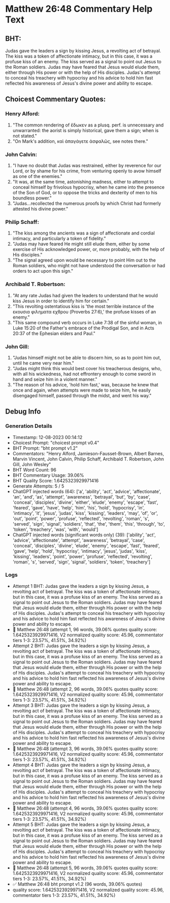 # Matthew 26:48 Commentary Help Text

## BHT:
Judas gave the leaders a sign by kissing Jesus, a revolting act of betrayal. The kiss was a token of affectionate intimacy, but in this case, it was a profuse kiss of an enemy. The kiss served as a signal to point out Jesus to the Roman soldiers. Judas may have feared that Jesus would elude them, either through His power or with the help of His disciples. Judas's attempt to conceal his treachery with hypocrisy and his advice to hold him fast reflected his awareness of Jesus's divine power and ability to escape.

## Choicest Commentary Quotes:
### Henry Alford:
1. "The common rendering of ἔδωκεν as a plusq. perf. is unnecessary and unwarranted: the aorist is simply historical, gave them a sign; when is not stated."
2. "On Mark's addition, καὶ ἀπαγάγετε ἀσφαλῶς, see notes there."

### John Calvin:
1. "I have no doubt that Judas was restrained, either by reverence for our Lord, or by shame for his crime, from venturing openly to avow himself as one of the enemies."
2. "It was, at the same time, astonishing madness, either to attempt to conceal himself by frivolous hypocrisy, when he came into the presence of the Son of God, or to oppose the tricks and dexterity of men to his boundless power."
3. "Judas...recollected the numerous proofs by which Christ had formerly attested his divine power."

### Philip Schaff:
1. "The kiss among the ancients was a sign of affectionate and cordial intimacy, and particularly a token of fidelity."
2. "Judas may have feared He might still elude them, either by some exercise of His acknowledged power, or, more probably, with the help of His disciples."
3. "The signal agreed upon would be necessary to point Him out to the Roman soldiers, who might not have understood the conversation or had orders to act upon this sign."

### Archibald T. Robertson:
1. "At any rate Judas had given the leaders to understand that he would kiss Jesus in order to identify him for certain."
2. "This revolting ostentatious kiss is 'the most terrible instance of the εκουσια φιληματα εχθρου (Proverbs 27:6),' the profuse kisses of an enemy."
3. "This same compound verb occurs in Luke 7:38 of the sinful woman, in Luke 15:20 of the Father's embrace of the Prodigal Son, and in Acts 20:37 of the Ephesian elders and Paul."

### John Gill:
1. "Judas himself might not be able to discern him, so as to point him out, until he came very near him."
2. "Judas might think this would best cover his treacherous designs, who, with all his wickedness, had not effrontery enough to come sword in hand and seize him in a violent manner."
3. "The reason of his advice, 'hold him fast,' was, because he knew that once and again, when attempts were made to seize him, he easily disengaged himself, passed through the midst, and went his way."


## Debug Info
### Generation Details
- Timestamp: 12-08-2023 00:14:12
- Choicest Prompt: "choicest prompt v0.4"
- BHT Prompt: "bht prompt v1.2"
- Commentators: "Henry Alford, Jamieson-Fausset-Brown, Albert Barnes, Marvin Vincent, John Calvin, Philip Schaff, Archibald T. Robertson, John Gill, John Wesley"
- BHT Word Count: 96
- BHT Commentary Usage: 39.06%
- BHT Quality Score: 1.6425323929971416
- Generate Attempts: 5 / 5
- ChatGPT injected words (64):
	['a', 'ability', 'act', 'advice', 'affectionate', 'an', 'and', 'as', 'attempt', 'awareness', 'betrayal', 'but', 'by', 'case', 'conceal', 'disciples', 'divine', 'either', 'elude', 'enemy', 'escape', 'fast', 'feared', 'gave', 'have', 'help', 'him', 'his', 'hold', 'hypocrisy', 'in', 'intimacy', 'it', 'jesus', 'judas', 'kiss', 'kissing', 'leaders', 'may', 'of', 'or', 'out', 'point', 'power', 'profuse', 'reflected', 'revolting', 'roman', 's', 'served', 'sign', 'signal', 'soldiers', 'that', 'the', 'them', 'this', 'through', 'to', 'token', 'treachery', 'was', 'with', 'would']
- ChatGPT injected words (significant words only) (39):
	['ability', 'act', 'advice', 'affectionate', 'attempt', 'awareness', 'betrayal', 'case', 'conceal', 'disciples', 'divine', 'elude', 'enemy', 'escape', 'fast', 'feared', 'gave', 'help', 'hold', 'hypocrisy', 'intimacy', 'jesus', 'judas', 'kiss', 'kissing', 'leaders', 'point', 'power', 'profuse', 'reflected', 'revolting', 'roman', 's', 'served', 'sign', 'signal', 'soldiers', 'token', 'treachery']

### Logs
- Attempt 1 BHT: Judas gave the leaders a sign by kissing Jesus, a revolting act of betrayal. The kiss was a token of affectionate intimacy, but in this case, it was a profuse kiss of an enemy. The kiss served as a signal to point out Jesus to the Roman soldiers. Judas may have feared that Jesus would elude them, either through His power or with the help of His disciples. Judas's attempt to conceal his treachery with hypocrisy and his advice to hold him fast reflected his awareness of Jesus's divine power and ability to escape.
- 🔄 Matthew 26:48 (attempt 1, 96 words, 39.06% quotes quality score: 1.6425323929971416, V2 normalized quality score: 45.96, commentator tiers 1-3: 23.57%, 41.51%, 34.92%)
- Attempt 2 BHT: Judas gave the leaders a sign by kissing Jesus, a revolting act of betrayal. The kiss was a token of affectionate intimacy, but in this case, it was a profuse kiss of an enemy. The kiss served as a signal to point out Jesus to the Roman soldiers. Judas may have feared that Jesus would elude them, either through His power or with the help of His disciples. Judas's attempt to conceal his treachery with hypocrisy and his advice to hold him fast reflected his awareness of Jesus's divine power and ability to escape.
- 🔄 Matthew 26:48 (attempt 2, 96 words, 39.06% quotes quality score: 1.6425323929971416, V2 normalized quality score: 45.96, commentator tiers 1-3: 23.57%, 41.51%, 34.92%)
- Attempt 3 BHT: Judas gave the leaders a sign by kissing Jesus, a revolting act of betrayal. The kiss was a token of affectionate intimacy, but in this case, it was a profuse kiss of an enemy. The kiss served as a signal to point out Jesus to the Roman soldiers. Judas may have feared that Jesus would elude them, either through His power or with the help of His disciples. Judas's attempt to conceal his treachery with hypocrisy and his advice to hold him fast reflected his awareness of Jesus's divine power and ability to escape.
- 🔄 Matthew 26:48 (attempt 3, 96 words, 39.06% quotes quality score: 1.6425323929971416, V2 normalized quality score: 45.96, commentator tiers 1-3: 23.57%, 41.51%, 34.92%)
- Attempt 4 BHT: Judas gave the leaders a sign by kissing Jesus, a revolting act of betrayal. The kiss was a token of affectionate intimacy, but in this case, it was a profuse kiss of an enemy. The kiss served as a signal to point out Jesus to the Roman soldiers. Judas may have feared that Jesus would elude them, either through His power or with the help of His disciples. Judas's attempt to conceal his treachery with hypocrisy and his advice to hold him fast reflected his awareness of Jesus's divine power and ability to escape.
- 🔄 Matthew 26:48 (attempt 4, 96 words, 39.06% quotes quality score: 1.6425323929971416, V2 normalized quality score: 45.96, commentator tiers 1-3: 23.57%, 41.51%, 34.92%)
- Attempt 5 BHT: Judas gave the leaders a sign by kissing Jesus, a revolting act of betrayal. The kiss was a token of affectionate intimacy, but in this case, it was a profuse kiss of an enemy. The kiss served as a signal to point out Jesus to the Roman soldiers. Judas may have feared that Jesus would elude them, either through His power or with the help of His disciples. Judas's attempt to conceal his treachery with hypocrisy and his advice to hold him fast reflected his awareness of Jesus's divine power and ability to escape.
- 🔄 Matthew 26:48 (attempt 5, 96 words, 39.06% quotes quality score: 1.6425323929971416, V2 normalized quality score: 45.96, commentator tiers 1-3: 23.57%, 41.51%, 34.92%)
- ✅ Matthew 26:48 bht prompt v1.2 (96 words, 39.06% quotes)
- quality score: 1.6425323929971416, V2 normalized quality score: 45.96, commentator tiers 1-3: 23.57%, 41.51%, 34.92%)